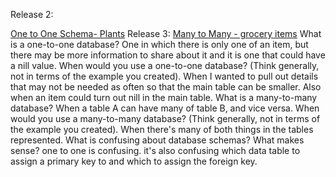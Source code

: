 Release 2:

[One to One Schema- Plants](imgs/one_to_one_tables.png)
Release 3:
[Many to Many - grocery items](imgs/grocery_items.png)
What is a one-to-one database?
One in which there is only one of an item, but there may be more information to share about it and it is one that could have a nill value.
When would you use a one-to-one database? (Think generally, not in terms of the example you created).
When I wanted to pull out details that may not be needed as often so that the main table can be smaller.  Also when an item could turn out nill in the main table.
What is a many-to-many database?
When a table A can have many of table B, and vice versa.
When would you use a many-to-many database? (Think generally, not in terms of the example you created).
When there's many of both things in the tables represented.
What is confusing about database schemas? What makes sense?
one to one is confusing.  it's also confusing which data table to assign a primary key to and which to assign the foreign key.